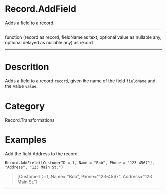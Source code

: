 ﻿# Record.AddField
Adds a field to a record.
***
function (record as record, fieldName as text, optional value as nullable any, optional delayed as nullable any) as record
***
# Descrition 
Adds a field to a record <code>record</code>, given the name of the field <code>fieldName</code> and the value <code>value</code>.
# Category 
Record.Transformations
# Examples 
Add the field Address to the record.
```
Record.AddField([CustomerID = 1, Name = "Bob", Phone = "123-4567"], "Address", "123 Main St.")
```
> [CustomerID=1, Name= "Bob", Phone="123-4567", Address="123 Main St."]
***
